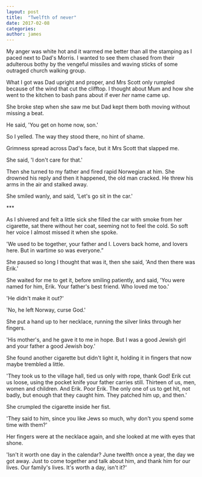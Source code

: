 ```yaml
---
layout: post
title:  "Twelfth of never"
date: 2017-02-08
categories: 
author: james
---
```


My anger was white hot and it warmed me better than all the stamping as
I paced next to Dad's Morris. I wanted to see them chased from their
adulterous bothy by the vengeful missiles and waving sticks of some
outraged church walking group.

What I got was Dad upright and proper, and Mrs Scott only rumpled
because of the wind that cut the clifftop. I thought about Mum and how
she went to the kitchen to bash pans about if ever *her* name came up.

She broke step when she saw me but Dad kept them both moving without
missing a beat.

He said, 'You get on home now, son.'

So I yelled. The way they stood there, no hint of shame.

Grimness spread across Dad's face, but it Mrs Scott that slapped me.

She said, 'I don't care for that.'

Then she turned to my father and fired rapid Norwegian at him. She
drowned his reply and then it happened, the old man cracked. He threw
his arms in the air and stalked away.

She smiled wanly, and said, 'Let's go sit in the car.'

\*\*\*

As I shivered and felt a little sick she filled the car with smoke from
her cigarette, sat there without her coat, seeming not to feel the cold.
So soft her voice I almost missed it when she spoke.

'We used to be together, your father and I. Lovers back home, and lovers
here. But in wartime so was everyone.”

She paused so long I thought that was it, then she said, 'And then there
was Erik.'

She waited for me to get it, before smiling patiently, and said, 'You
were named for him, Erik. Your father's best friend. Who loved me too.'

'He didn't make it out?'

'No, he left Norway, curse God.'

She put a hand up to her necklace, running the silver links through her
fingers.

'His mother's, and he gave it to me in hope. But I was a good Jewish
girl and your father a good Jewish boy.'

She found another cigarette but didn't light it, holding it in fingers
that now maybe trembled a little.

'They took us to the village hall, tied us only with rope, thank God!
Erik cut us loose, using the pocket knife your father carries still.
Thirteen of us, men, women and children. And Erik. Poor Erik. The only
one of us to get hit, not badly, but enough that they caught him. They
patched him up, and then.'

She crumpled the cigarette inside her fist.

'They said to him, since you like Jews so much, why don't you spend some
time with them?'

Her fingers were at the necklace again, and she looked at me with eyes
that shone.

'Isn't it worth one day in the calendar? June twelfth once a year, the
day we got away. Just to come together and talk about him, and thank him
for our lives. Our family's lives. It's worth a day, isn't it?'
